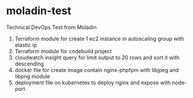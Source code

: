 # moladin-test
Technical DevOps Test from Moladin

1. Terraform module for create 1 ec2 instance in autoscaling group with elastic ip
2. Terraform module for codebuild project
3. cloudwatch insight query for limit output to 20 rows and sort it with descending
4. docker file for create image contain nginx-phpfpm with libjpeg and libpng module
5. deployment file on kubernetes to deploy nginx and expose with node-port
